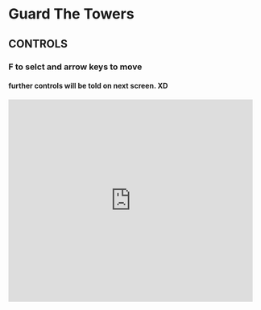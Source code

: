 <html>
  <H1>Guard The Towers</H1>
  <h2>CONTROLS</H2>
  <H3>F to selct and arrow keys to move</H3>
  <H4>further controls will be told on next screen. XD </h4>
  <iframe src="https://forkphorus.github.io/app.html?id=420760669" allowtransparency="true" width="485" height="402" frameborder="0" scrolling="no" allowfullscreen></iframe>
 </html>
